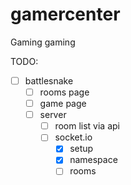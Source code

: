 # gamercenter
Gaming gaming

TODO:
- [ ] battlesnake
    - [ ] rooms page
    - [ ] game page
    - [ ] server
        - [ ] room list via api
        - [ ] socket.io
            - [x] setup
            - [x] namespace
            - [ ] rooms